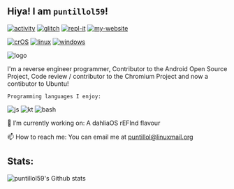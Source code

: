 ## Hiya! I am `puntillol59`!

[![activity](https://img.shields.io/static/v1?label=Account&message=Active&color=blue&style=plastic&logo=Git)](https://gitmemory.com/puntillol59)
[![glitch](https://img.shields.io/badge/Glitch-%40puntillol59-ff69b4?style=plastic&logo=glitch)](https://glitch.com/@puntillol59)
[![repl-it](https://img.shields.io/badge/repl.it-%40LucasPuntillo-lightgrey?style=plastic&logo=repl.it)](http://repl.it/@LucasPuntillo)
[![my-website](https://img.shields.io/badge/Website:-Online-blueviolet?style=plastic&logo=internet-explorer)](http://puntillol59.ml)

[![crOS](https://img.shields.io/badge/OS:-chromeOS-informational?style=plastic&logo=google-chrome)](https://www.google.com/chromebook/)
[![linux](https://img.shields.io/badge/OS:-Linux-yellow?style=plastic&logo=linux)](https://kubuntu.org/)
[![windows](https://img.shields.io/badge/OS:-Windows-9cf?style=plastic&logo=windows)](https://www.microsoft.com/en-ca/windows)

![logo](https://i.imgur.com/jAYaz7t.png)

I'm a reverse engineer programmer, Contributor to the Android Open Source Project, Code review / contributor to the Chromium Project and now a contibutor to Ubuntu!

    Programming languages I enjoy: 

![js](https://img.shields.io/badge/*-Javascript-yellow?style=plastic&logo=javascript)
![kt](https://img.shields.io/badge/*-Kotlin-blue?style=plastic&logo=kotlin)
![bash](https://img.shields.io/badge/*-bash-lightgrey?style=plastic&logo=gnu-bash)

🔭 I’m currently working on: A dahliaOS rEFInd flavour

📫 How to reach me: You can email me at puntillol@linuxmail.org

## Stats:

![puntillol59's Github stats](https://github-readme-stats.vercel.app/api?username=puntillol59&show_icons=true&theme=tokyonight)
